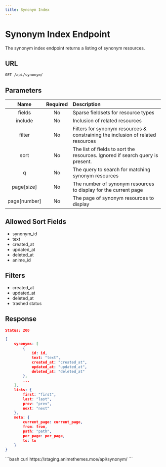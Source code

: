 ```yaml
---
title: Synonym Index
---
```


<Block>

# Synonym Index Endpoint

The synonym index endpoint returns a listing of synonym resources.

## URL

```sh
GET /api/synonym/
```

## Parameters

| Name         | Required | Description                                                                     |
| :----------: | :------: | :------------------------------------------------------------------------------ |
| fields       | No       | Sparse fieldsets for resource types                                             |
| include      | No       | Inclusion of related resources                                                  |
| filter       | No       | Filters for synonym resources & constraining the inclusion of related resources |
| sort         | No       | The list of fields to sort the resources. Ignored if search query is present.   |
| q            | No       | The query to search for matching synonym resources                              |
| page[size]   | No       | The number of synonym resources to display for the current page                 |
| page[number] | No       | The page of synonym resources to display                                        |

## Allowed Sort Fields

* synonym_id
* text
* created_at
* updated_at
* deleted_at
* anime_id

## Filters

* created_at
* updated_at
* deleted_at
* trashed status

## Response

```json
Status: 200

{
    synonyms: [
        {
            id: id,
            text: "text",
            created_at: "created_at",
            updated_at: "updated_at",
            deleted_at: "deleted_at"
        },
        ...
    ],
    links: {
        first: "first",
        last: "last",
        prev: "prev",
        next: "next"
    },
    meta: {
        current_page: current_page,
        from: from,
        path: "path",
        per_page: per_page,
        to: to
    }
}
```

<Example>

<CURL>
```bash
curl https://staging.animethemes.moe/api/synonym/
```
</CURL>

</Example>

</Block>